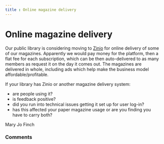 ```yaml
---
title : Online magazine delivery
---
```

Online magazine delivery
=====================
Our public library is considering moving to
[Zinio](http://www.zinio.com/magazines/?csid=cj) for online delivery of
some of our magazines. Apparently we would pay money for the platform,
then a flat fee for each subscription, which can be then auto-delivered
to as many members as request it on the day it comes out. The magazines
are delivered in whole, including ads which help make the business model
affordable/profitable.

If your library has Zinio or another magazine delivery system:

-   are people using it?
-   is feedback positive?
-   did you run into technical issues getting it set up for user log-in?
-   has this affected your paper magazine usage or are you finding you
    have to carry both?


Mary Jo Finch

### Comments ###



